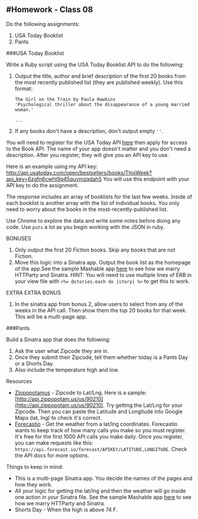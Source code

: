 #Homework - Class 08
---

Do the following assignments:

1. USA Today Booklist
2. Pants

###USA Today Booklist

Write a Ruby script using the USA Today Booklist API to do the following:

1. Output the title, author and brief description of the first 20 books from the most recently published list (they are published weekly). Use this format:

    ```
    The Girl on the Train by Paula Hawkins
    'Psychological thriller about the disappearance of a young married woman.'

    ...

    ```

2. If any books don't have a description, don't output empty `''`.

You will need to register for the USA Today API [here](http://developer.usatoday.com/member/register) then apply for access to the Book API. The name of your app doesn't matter and you don't need a description. After you register, they will give you an API key to use.

Here is an example using my API key: http://api.usatoday.com/open/bestsellers/books/ThisWeek?api_key=6zgfn6cwht9q45quvmzqdah5 You will use this endpoint with your API key to do the assignment.

The response includes an array of booklists for the last few weeks. Inside of each booklist is another array with the list of individual books. You only need to worry about the books in the most-recently-published list.

Use Chrome to explore the data and write some notes before doing any code. Use `puts` a lot as you begin working with the JSON in ruby.

BONUSES

1. Only output the first 20 *Fiction* books. Skip any books that are not Fiction.
2. Move this logic into a Sinatra app. Output the book list as the homepage of the app.See the sample Mashable app [here](sample_sinatra_mash) to see how we marry HTTParty and Sinatra. HINT: You will need to use multiple lines of ERB in your view file with `<%= @stories.each do |story| %>` to get this to work.

EXTRA EXTRA BONUS

1. In the sinatra app from bonus 2, allow users to select from any of the weeks in the API call. Then show them the top 20 books for that week. This will be a multi-page app.

###Pants

Build a Sinatra app that does the following:

1. Ask the user what Zipcode they are in.
2. Once they submit their Zipcode, tell them whether today is a Pants Day or a Shorts Day.
3. Also include the temperature high and low.

Resources

* [Zippopotamus](http://www.zippopotam.us/) - Zipcode to Lat/Lng. Here is a sample: [http://api.zippopotam.us/us/90210](http://api.zippopotam.us/us/90210). Try getting the Lat/Lng for your Zipcode. Then you can paste the Latitude and Longitude into Google Maps (lat, lng) to check it's correct.
* [Forecastio](https://developer.forecast.io/) - Get the weather from a lat/lng coordinates. Forecastio wants to keep track of how many calls you make so you must register. It's free for the first 1000 API calls you make daily. Once you register, you can make requests like this: `https://api.forecast.io/forecast/APIKEY/LATITUDE,LONGITUDE`. Check the API docs for more options.


Things to keep in mind:

* This is a multi-page Sinatra app. You decide the names of the pages and how they work.
* All your logic for getting the lat/lng and then the weather will go inside one action in your Sinatra file. See the sample Mashable app [here](sample_sinatra_mash) to see how we marry HTTParty and Sinatra.
* Shorts Day - When the high is above 74 F.
